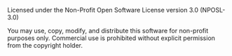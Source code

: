 Licensed under the Non-Profit Open Software License version 3.0 (NPOSL-3.0)

You may use, copy, modify, and distribute this software for non-profit purposes only.
Commercial use is prohibited without explicit permission from the copyright holder.
